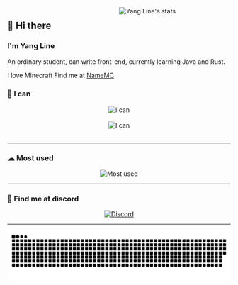 <a href="https://wakatime.com/@YangLine" target="_blank">
    <img width="50%" align="right"
        src="https://github-readme-stats.vercel.app/api/wakatime?username=YangLine&border_radius=13px&theme=dark&border_color=1f6feb&range=all_time&custom_title=💻 Yang Line's coding stats"
        alt="Yang Line's stats">
</a>

<h2>👋 Hi there</h2>
<h3>I'm Yang Line</h3>
<p>
    An ordinary student, can write front-end, currently learning Java and Rust.
</p>
<p>I love Minecraft <bold>Find me at <a href="https://namemc.com/YangLineMC">NameMC</a>
        <bold>
</p>

<h3> 💪 I can </h3>
<div align="center">
    <img src="https://skillicons.dev/icons?i=html,css,js,ts,vue" height="50px" alt="I can" align="center"><br><br>
    <img src="https://skillicons.dev/icons?i=java,kotlin,php,lua,rust" height="50px" alt="I can" align="center"><br><br>
</div>
<hr>

<h3> ☁ Most used </h3>
<div align="center">
    <img src="https://skillicons.dev/icons?i=idea,vscode,gradle,nginx,github,cloudflare" height="50px" alt="Most used">
</div>
<hr>

<h3> 👾 Find me at discord </h3>
<a href="https://discord.com/users/1130166359217688667" target="_blank">
    <div align="center">
        <img src="https://lanyard.cnrad.dev/api/1130166359217688667?bg=0d1117&borderRadius=1rem&idleMessage=I'm doing nothing ㄟ( ▔, ▔ )ㄏ"
            alt="Discord">
    </div>
</a>
<hr>

<div align="center">
    <img src="https://raw.githubusercontent.com/YangLine/YangLine/snake/github-snake-dark.svg" alt="Snake">
</div>
